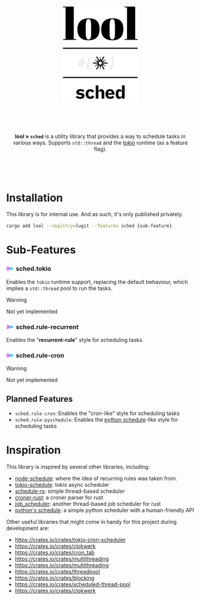 <p align="center"><img src="../../.github/img/logo-sched.svg" width="200"></p>

<br>
<br>
<br>

<p align="center">
<b>lool » <code>sched</code></b> is a utility library that provides a way to schedule tasks in 
various ways. Supports <code>std::thread</code> and the <a href="https://tokio.rs">tokio</a> runtime
(as a feature flag).
</p>


<br>
<br>
<br>

# Installation

This library is for internal use. And as such, it's only published privately. 

```bash
cargo add lool --registry=lugit --features sched {sub-feature}
```

# Sub-Features


### <a href="#"><img alt="has subfeatures" src="../../.github/img/icon-has-submodules.svg" height="12"></a>&nbsp;&nbsp;sched.tokio

Enables the `tokio` runtime support, replacing the default behaviour, which implies a `std::thread`
pool to run the tasks.

> [!WARNING]
> 
> Not yet implemented

### <a href="#"><img alt="has subfeatures" src="../../.github/img/icon-has-submodules.svg" height="12"></a>&nbsp;&nbsp;sched.rule-recurrent

Enables the "**recurrent-rule**" style for scheduling tasks.

### <a href="#"><img alt="has subfeatures" src="../../.github/img/icon-has-submodules.svg" height="12"></a>&nbsp;&nbsp;sched.rule-cron

> [!WARNING]
> 
> Not yet implemented

## Planned Features

- `sched.rule-cron`: Enables the "cron-like" style for scheduling tasks
- `sched.rule-pyschedule`: Enables the [python schedule](https://pypi.org/project/schedule/)-like
  style for scheduling tasks

# Inspiration

This library is inspired by several other libraries, including:

- [node-schedule](https://github.com/node-schedule/node-schedule?tab=readme-ov-file#recurrence-rule-scheduling): 
  where the idea of recurring rules was taken from.
- [tokio-schedule](https://github.com/dedefer/tokio_schedule): tokio async scheduler
- [schedule-rs](https://github.com/mehcode/schedule-rs): simple thread-based scheduler
- [croner-rust](https://github.com/hexagon/croner-rust): a croner parser for rust
- [job_scheduler](https://github.com/lholden/job_scheduler): another thread-based job scheduler for
  rust
- [python's schedule](https://pypi.org/project/schedule/): a simple python scheduler with 
  a human-friendly API


Other useful libraries that might come in handy for this project during development are:

- https://crates.io/crates/tokio-cron-scheduler
- https://crates.io/crates/clokwerk
- https://crates.io/crates/cron_tab
- https://crates.io/crates/multithreading
- https://crates.io/crates/multithreading
- https://crates.io/crates/threadpool
- https://crates.io/crates/blocking
- https://crates.io/crates/scheduled-thread-pool
- https://crates.io/crates/clokwerk
